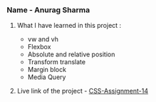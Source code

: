 ### Name - Anurag Sharma

1. What I have learned in this project :
    - vw and vh
    - Flexbox
    - Absolute and relative position
    - Transform translate
    - Margin block
    - Media Query

2. Live link of the project - [CSS-Assignment-14](https://css-project-fourteen.vercel.app/ "Link")
